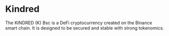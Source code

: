# Kindred
The KINDRED (K) Bsc is a DeFi cryptocurrency created on the Binance smart chain. It is designed to be secured and stable with strong tokenomics.
